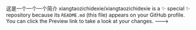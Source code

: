 这是一个一个一个简介
xiangtaozichidexie/xiangtaozichidexie is a ✨ special ✨ repository because its `README.md` (this file) appears on your GitHub profile.
You can click the Preview link to take a look at your changes.
--->
